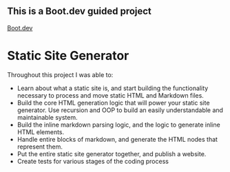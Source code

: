 ## This is a Boot.dev guided project ##
<a href="www.boot.dev">Boot.dev</a>
# Static Site Generator #
Throughout this project I was able to:
- Learn about what a static site is, and start building the functionality necessary to process and move static HTML and Markdown files.
- Build the core HTML generation logic that will power your static site generator. Use recursion and OOP to build an easily understandable and maintainable system.
- Build the inline markdown parsing logic, and the logic to generate inline HTML elements.
- Handle entire blocks of markdown, and generate the HTML nodes that represent them.
- Put the entire static site generator together, and publish a website.
- Create tests for various stages of the coding process
